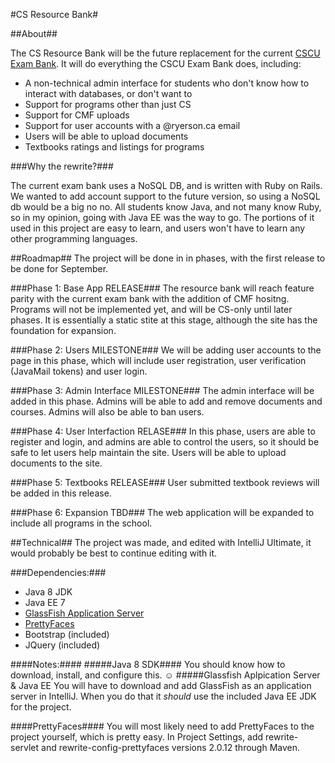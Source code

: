 #CS Resource Bank#

##About##

The CS Resource Bank will be the future replacement for the current [CSCU Exam Bank](http://exams.cscu.scs.ryerson.ca). It will do everything the CSCU Exam Bank does, including:

- A non-technical admin interface for students who don't know how to interact with databases, or don't want to
- Support for programs other than just CS
- Support for CMF uploads
- Support for user accounts with a @ryerson.ca email
- Users will be able to upload documents
- Textbooks ratings and listings for programs

###Why the rewrite?###

The current exam bank uses a NoSQL DB, and is written with Ruby on Rails. We wanted to add account support to the future version, so using a NoSQL db would be a big no no. All students know Java, and not many know Ruby, so in my opinion, going with Java EE was the way to go. The portions of it used in this project are easy to learn, and users won't have to learn any other programming languages.

##Roadmap##
The project will be done in in phases, with the first release to be done for September.

###Phase 1: Base App RELEASE###
The resource bank will reach feature parity with the current exam bank with the addition of CMF hositng. Programs will not be implemented yet, and will be CS-only until later phases. It is essentially a static stite at this stage, although the site has the foundation for expansion.

###Phase 2: Users MILESTONE###
We will be adding user accounts to the page in this phase, which will include user registration, user verification (JavaMail tokens) and user login. 

###Phase 3: Admin Interface MILESTONE###
The admin interface will be added in this phase. Admins will be able to add and remove documents and courses. Admins will also be able to ban users.

###Phase 4: User Interfaction RELASE###
In this phase, users are able to register and login, and admins are able to control the users, so it should be safe to let users help maintain the site. Users will be able to upload documents to the site. 

###Phase 5: Textbooks RELEASE###
User submitted textbook reviews will be added in this release.

###Phase 6: Expansion TBD###
The web application will be expanded to include all programs in the school. 

##Technical##
The project was made, and edited with IntelliJ Ultimate, it would probably be best to continue editing with it.

###Dependencies:###

- Java 8 JDK
- Java EE 7
- [GlassFish Application Server](https://glassfish.java.net)
- [PrettyFaces](http://www.ocpsoft.org/prettyfaces/)
- Bootstrap (included)
- JQuery (included)

####Notes:####
#####Java 8 SDK####
You should know how to download, install, and configure this. ☺
#####Glassfish Aplpication Server & Java EE
You will have to download and add GlassFish as an application server in IntelliJ. When you do that it *should* use the included Java EE JDK for the project.

####PrettyFaces####
You will most likely need to add PrettyFaces to the project yourself, which is pretty easy. In Project Settings, add rewrite-servlet and rewrite-config-prettyfaces versions 2.0.12 through Maven.